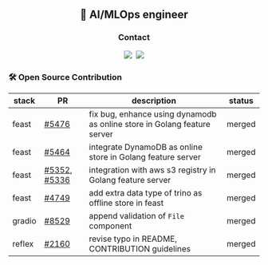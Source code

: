 <h2 align='center'>🧠 AI/MLOps engineer</h2>
<!--
<h3 align='center'>🧑‍💻 Career</h3>
<p align='center'>
  ⋆ kakao mobility, ML Engineer (2022.05~)
  <br>
  ⋆ kakao mobility, ML Engineer Intern &nbsp(2022.02~2022.05)
  <br>
  ⋆ LINE, AI Engineer Intern &nbsp(2022.01~2022.01) 
  <br>
  ⋆ Market Kurly, Data Scientist Intern &nbsp(2021.05~2021.08)
</p>
-->

<h3 align="center">Contact</h3>
<p align="center">
   <a href="https://www.linkedin.com/in/younghun-jo-3162a41a5"><img src="https://img.shields.io/badge/LinkedIn-0A66C2?style=flat-square&logo=LinkedIn&logoColor=white&link=https://www.linkedin.com/in/%EC%98%81%ED%9B%88-%EC%A1%B0-3162a41a5/"/></a>&nbsp
  <a href="mailto:steadyist357@gmail.com"><img src="https://img.shields.io/badge/Gmail-d14836?style=flat-square&logo=Gmail&logoColor=white&link=steadyist357@gmail.com"/></a>


### 🛠️ Open Source Contribution
|stack|PR|description|status|
|---|---|---|---|
|feast|<a href='https://github.com/feast-dev/feast/pull/5476'>#5476</a>|fix bug, enhance using dynamodb as online store in Golang feature server|merged|
|feast|<a href='https://github.com/feast-dev/feast/pull/5464'>#5464</a>|integrate DynamoDB as online store in Golang feature server|merged|
|feast|<a href='https://github.com/feast-dev/feast/pull/5352'>#5352</a>, <a href='https://github.com/feast-dev/feast/pull/5336'>#5336</a>|integration with aws s3 registry in Golang feature server|merged|
|feast|<a href='https://github.com/feast-dev/feast/pull/4749#event-17134773485'>#4749</a>|add extra data type of trino as offline store in feast|merged|
|gradio|<a href='https://github.com/gradio-app/gradio/pull/8529?notification_referrer_id=NT_kwDOA0Ps2rQxMTA0MzI2NDY3NTo1NDc4MzE5NA#event-13121116341'>#8529</a>|append validation of `File` component|merged|
|reflex|<a href='https://github.com/reflex-dev/reflex/pull/2160'>#2160</a>|revise typo in README, CONTRIBUTION guidelines|merged|
